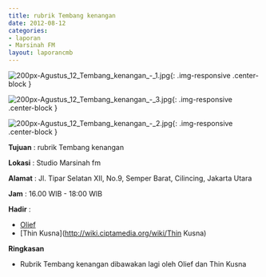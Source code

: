 ```yaml
---
title: rubrik Tembang kenangan
date: 2012-08-12
categories:
- laporan
- Marsinah FM
layout: laporancmb
---
```



![200px-Agustus_12_Tembang_kenangan_-_1.jpg](/uploads/200px-Agustus_12_Tembang_kenangan_-_1.jpg){: .img-responsive .center-block }

![200px-Agustus_12_Tembang_kenangan_-_3.jpg](/uploads/200px-Agustus_12_Tembang_kenangan_-_3.jpg){: .img-responsive .center-block }

![200px-Agustus_12_Tembang_kenangan_-_2.jpg](/uploads/200px-Agustus_12_Tembang_kenangan_-_2.jpg){: .img-responsive .center-block }


**Tujuan** : rubrik Tembang kenangan 

**Lokasi** : Studio Marsinah fm 

**Alamat** : Jl. Tipar Selatan XII, No.9, Semper Barat, Cilincing, Jakarta Utara 

**Jam** : 16.00 WIB - 18:00 WIB 

**Hadir** :
* [Olief](http://wiki.ciptamedia.org/wiki/Olief)
* [Thin Kusna](http://wiki.ciptamedia.org/wiki/Thin Kusna)

**Ringkasan**  
* Rubrik Tembang kenangan dibawakan lagi oleh Olief dan Thin Kusna
